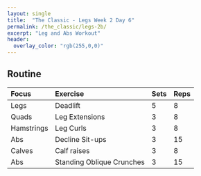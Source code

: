 ```yaml
---
layout: single
title:  "The Classic - Legs Week 2 Day 6"
permalink: /the_classic/legs-2b/
excerpt: "Leg and Abs Workout"
header:
  overlay_color: "rgb(255,0,0)"
---
```


## Routine

| Focus | Exercise | Sets | Reps |
|:-|:-|:-|:-|
|Legs|Deadlift|5|8|
|Quads|Leg Extensions|3|8|
|Hamstrings|Leg Curls|3|8|
|Abs|Decline Sit-ups|3|15|
|Calves|Calf raises|3|8|
|Abs|Standing Oblique Crunches|3|15|

